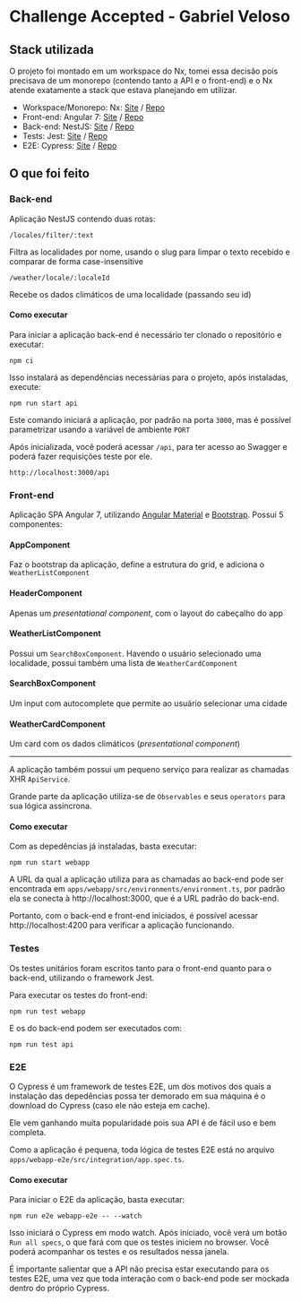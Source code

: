 # Challenge Accepted - Gabriel Veloso

## Stack utilizada

O projeto foi montado em um workspace do Nx, tomei essa decisão pois precisava de um monorepo (contendo tanto a API e o front-end) e o Nx atende exatamente a stack que estava planejando em utilizar.

- Workspace/Monorepo: Nx: [Site](https://nx.dev/) / [Repo](https://github.com/nrwl/nx)
- Front-end: Angular 7: [Site](https://angular.io/) / [Repo](https://github.com/angular/angular)
- Back-end: NestJS: [Site](https://nestjs.com/) / [Repo](https://github.com/nestjs/nest)
- Tests: Jest: [Site](https://jestjs.io/) / [Repo](https://github.com/facebook/jest)
- E2E: Cypress: [Site](https://www.cypress.io/) / [Repo](https://github.com/cypress-io/cypress)

## O que foi feito

### Back-end

Aplicação NestJS contendo duas rotas:

    /locales/filter/:text

Filtra as localidades por nome, usando o slug para limpar o texto recebido e comparar de forma case-insensitive

    /weather/locale/:localeId
Recebe os dados climáticos de uma localidade (passando seu id)

#### Como executar

Para iniciar a aplicação back-end é necessário ter clonado o repositório e executar:

    npm ci

Isso instalará as dependências necessárias para o projeto, após instaladas, execute:

    npm run start api

Este comando iniciará a aplicação, por padrão na porta `3000`, mas é possível parametrizar usando a variável de ambiente `PORT`

Após inicializada, você poderá acessar `/api`, para ter acesso ao Swagger e poderá fazer requisições teste por ele.

    http://localhost:3000/api

### Front-end

Aplicação SPA Angular 7, utilizando [Angular Material](https://material.angular.io/) e [Bootstrap](https://getbootstrap.com.br/). Possui 5 componentes:

#### AppComponent
Faz o bootstrap da aplicação, define a estrutura do grid, e adiciona o `WeatherListComponent`
    
#### HeaderComponent
Apenas um *presentational component*, com o layout do cabeçalho do app

#### WeatherListComponent
Possui um `SearchBoxComponent`. Havendo o usuário selecionado uma localidade, possui também uma lista de `WeatherCardComponent`

#### SearchBoxComponent
Um input com autocomplete que permite ao usuário selecionar uma cidade

#### WeatherCardComponent
Um card com os dados climáticos (*presentational component*)

---
A aplicação também possui um pequeno serviço para realizar as chamadas XHR `ApiService`. 

Grande parte da aplicação utiliza-se de `Observables` e seus `operators` para sua lógica assíncrona.

#### Como executar 

Com as depedências já instaladas, basta executar:

    npm run start webapp

A URL da qual a aplicação utiliza para as chamadas ao back-end pode ser encontrada em `apps/webapp/src/environments/environment.ts`, por padrão ela se conecta à http://localhost:3000, que é a URL padrão do back-end.

Portanto, com o back-end e front-end iniciados, é possível acessar http://localhost:4200 para verificar a aplicação funcionando.

### Testes

Os testes unitários foram escritos tanto para o front-end quanto para o back-end, utilizando o framework Jest.

Para executar os testes do front-end:

    npm run test webapp

E os do back-end podem ser executados com:

    npm run test api

### E2E

O Cypress é um framework de testes E2E, um dos motivos dos quais a instalação das depedências possa ter demorado em sua máquina é o download do Cypress (caso ele não esteja em cache).

Ele vem ganhando muita popularidade pois sua API é de fácil uso e bem completa.

Como a aplicação é pequena, toda lógica de testes E2E está no arquivo `apps/webapp-e2e/src/integration/app.spec.ts`.

#### Como executar

Para iniciar o E2E da aplicação, basta executar:

    npm run e2e webapp-e2e -- --watch

Isso iniciará o Cypress em modo watch. Após iniciado, você verá um botão `Run all specs`, o que fará com que os testes iniciem no browser. Você poderá acompanhar os testes e os resultados nessa janela.

É importante salientar que a API não precisa estar executando para os testes E2E, uma vez que toda interação com o back-end pode ser mockada dentro do próprio Cypress. 

